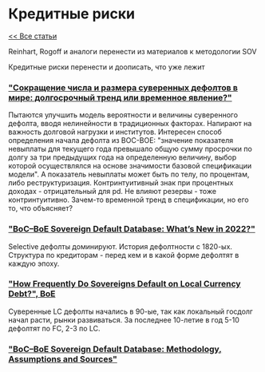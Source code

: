 # Кредитные риски

[<< Все статьи](../README.md)

Reinhart, Rogoff и аналоги перенести из материалов к методологии SOV

Кредитные риски перенести и доописать, что уже лежит

### ["Сокращение числа и размера суверенных дефолтов в мире: долгосрочный тренд или временное явление?"](https://www.vopreco.ru/jour/article/view/4692)

Пытаются улучшить модель вероятности и величины суверенного дефолта, вводя нелинейности в традиционных факторах. Напирают на важность долговой нагрузки и институтов. Интересен способ определения начала дефолта из BOC-BOE: "значение показателя невыплаты для текущего года превышало общую сумму просрочки по долгу за три предыдущих года на определенную величину, выбор которой осуществлялся на основе значимости базовой спецификации модели". А показатель невыплаты может быть по телу, по процентам, либо реструктуризация. Контринтуитивный знак при процентных доходах - отрицательный для pd. Не влияют резервы - тоже контринтуитивно. Зачем-то временной тренд в спецификации, но его то, что объясняет?

### ["BoC–BoE Sovereign Default Database: What’s New in 2022?"](https://www.bankofengland.co.uk/-/media/boe/files/statistics/research-datasets/whats-new-in-2022.pdf?la=en&hash=6F498BC56486FE458DA50F855B0EF079FC5C41AA)

Selective дефолты доминируют. История дефолтности с 1820-ых. Структура по кредиторам - перед кем и в какой форме дефолтят в каждую эпоху.

### ["How Frequently Do Sovereigns Default on Local Currency Debt?", BoE](https://www.bankofengland.co.uk/-/media/boe/files/statistics/research-datasets/how-frequently-do-sovereigns-default-on-local-currency-debt.pdf?la=en&hash=62205B4AB0B476C576442F70C03F61E1915EA9C1)

Суверенные LC дефолты начались в 90-ые, так как локальный госдолг начал расти, рынки развиваться. За последнее 10-летие в год 5-10 дефолтят по FC, 2-3 по LC.

### ["BoC–BoE Sovereign Default Database: Methodology, Assumptions and Sources"](https://www.bankofengland.co.uk/-/media/boe/files/statistics/research-datasets/sovereign-default-database-methodology-assumptions-sources.pdf?la=en&hash=BC300C0D28C249E70B6C813786BCEEFF266E3F5C)

